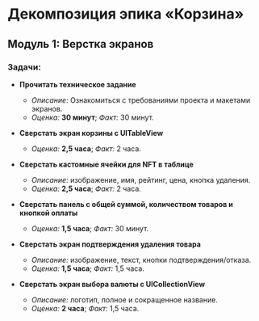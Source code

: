# Декомпозиция эпика «Корзина»

## Модуль 1: Верстка экранов

### Задачи:

- **Прочитать техническое задание**

    - _Описание:_ Ознакомиться с требованиями проекта и макетами экранов.
    - _Оценка:_ **30 минут**; _Факт:_ 30 минут.

- **Сверстать экран корзины с UITableView**

    - _Оценка:_ **2,5 часа**; _Факт:_ 2 часа.

- **Сверстать кастомные ячейки для NFT в таблице**

    - _Описание:_ изображение, имя, рейтинг, цена, кнопка удаления.
    - _Оценка:_ **2,5 часа**; _Факт:_ 2 часа.

- **Сверстать панель с общей суммой, количеством товаров и кнопкой оплаты**

    - _Оценка:_ **1,5 часа**; _Факт:_ 30 минут.

- **Сверстать экран подтверждения удаления товара**

    - _Описание:_ изображение, текст, кнопки подтверждения/отказа.
    - _Оценка:_ **1,5 часа**; _Факт:_ 1,5 часа.

- **Сверстать экран выбора валюты с UICollectionView**

    - _Описание:_ логотип, полное и сокращенное название.
    - _Оценка:_ **2 часа**; _Факт:_ 1,5 часа.
    

